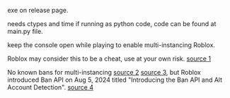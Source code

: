 exe on release page.

needs ctypes and time if running as python code, code can be found at main.py file.

keep the console open while playing to enable multi-instancing Roblox.

Roblox may consider this to be a cheat, use at your own risk. [source 1](https://github.com/pizzaboxer/bloxstrap/issues/622)

No known bans for multi-instancing [source 2](https://devforum.roblox.com/t/q-is-multi-instances-multi-robloxs-is-allowed/3069535) [source 3](https://www.reddit.com/r/robloxhackers/comments/wxpeox/ban_possibility_for_multiple_rbx_instances/), but Roblox introduced Ban API on Aug 5, 2024 titled "Introducing the Ban API and Alt Account Detection". [source 4](https://devforum.roblox.com/t/introducing-the-ban-api-and-alt-account-detection/3039740)
